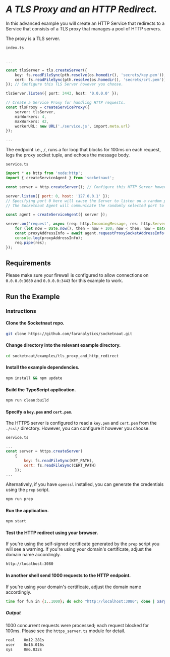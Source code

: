 # *A TLS Proxy and an HTTP Redirect.*

In this advanced example you will create an HTTP Service that redirects to a Service that consists of a TLS proxy that manages a pool of HTTP servers.

The proxy is a TLS server.

`index.ts`
```ts

...

const tlsServer = tls.createServer({
    key: fs.readFileSync(pth.resolve(os.homedir(), 'secrets/key.pem')),
    cert: fs.readFileSync(pth.resolve(os.homedir(), 'secrets/crt.pem'))
}); // Configure this TLS Server however you choose.

tlsServer.listen({ port: 3443, host: '0.0.0.0' });

// Create a Service Proxy for handling HTTP requests.
const tlsProxy = createServiceProxy({
    server: tlsServer,
    minWorkers: 4,
    maxWorkers: 42,
    workerURL: new URL('./service.js', import.meta.url)
});

...
```

The endpoint i.e., `/`, runs a for loop that blocks for 100ms on each request, logs the proxy socket tuple, and echoes the message body.

`service.ts`
```js
import * as http from 'node:http';
import { createServiceAgent } from 'socketnaut';

const server = http.createServer(); // Configure this HTTP Server however you choose.

server.listen({ port: 0, host: '127.0.0.1' });
// Specifying port 0 here will cause the Server to listen on a random port.
// The Socketnaut Agent will communicate the randomly selected port to the ServiceProxy.

const agent = createServiceAgent({ server });

server.on('request', async (req: http.IncomingMessage, res: http.ServerResponse) => {
    for (let now = Date.now(), then = now + 100; now < then; now = Date.now()); // Block for 100 milliseconds.
    const proxyAddressInfo = await agent.requestProxySocketAddressInfo(req.socket);
    console.log(proxyAddressInfo);
    req.pipe(res);
});
```

## Requirements

Please make sure your firewall is configured to allow connections on `0.0.0.0:3080` and `0.0.0.0:3443` for this example to work.

## Run the Example

### Instructions

#### Clone the Socketnaut repo.

```bash
git clone https://github.com/faranalytics/socketnaut.git
```

#### Change directory into the relevant example directory.

```bash
cd socketnaut/examples/tls_proxy_and_http_redirect
```

#### Install the example dependencies.

```bash
npm install && npm update
```

#### Build the TypeScript application.

```bash
npm run clean:build
```

#### Specify a `key.pem` and `cert.pem`.

The HTTPS server is configured to read a `key.pem` and `cert.pem` from the `./ssl/` directory.  However, you can configure it however you choose.

`service.ts`

```js
...
const server = https.createServer(
    {
        key: fs.readFileSync(KEY_PATH),
        cert: fs.readFileSync(CERT_PATH)
    });
...
```
Alternatively, if you have `openssl` installed, you can generate the credentials using the `prep` script.
```bash
npm run prep
``` 

#### Run the application.

```bash
npm start
```

#### Test the HTTP redirect using your browser.

If you're using the self-signed certificate generated by the `prep` script you will see a warning.  If you're using your domain's certificate, adjust the domain name accordingly.
```bash
http://localhost:3080
```

#### In another shell send 1000 requests to the HTTP endpoint.

If you're using your domain's certificate, adjust the domain name accordingly.
```bash
time for fun in {1..1000}; do echo "http://localhost:3080"; done | xargs -n1 -P1000 curl -k -L 
```

##### Output

1000 concurrent requests were processed; each request blocked for 100ms. Please see the `https_server.ts` module for detail.
```bash
real    0m12.281s
user    0m16.016s
sys     0m6.832s
```
